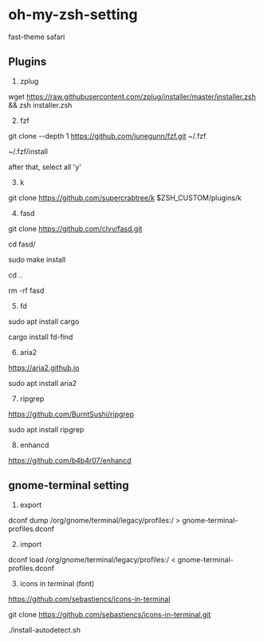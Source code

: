 # oh-my-zsh-setting
fast-theme safari


## Plugins
1. zplug

wget https://raw.githubusercontent.com/zplug/installer/master/installer.zsh && zsh installer.zsh


2. fzf

git clone --depth 1 https://github.com/junegunn/fzf.git ~/.fzf

~/.fzf/install

after that, select all 'y'


3. k

git clone https://github.com/supercrabtree/k $ZSH_CUSTOM/plugins/k


4. fasd

git clone https://github.com/clvv/fasd.git

cd fasd/

sudo make install

cd ..

rm -rf fasd


5. fd

sudo apt install cargo

cargo install fd-find


6. aria2

https://aria2.github.io

sudo apt install aria2


7. ripgrep

https://github.com/BurntSushi/ripgrep

sudo apt install ripgrep


8. enhancd

https://github.com/b4b4r07/enhancd



## gnome-terminal setting

1. export

dconf dump /org/gnome/terminal/legacy/profiles:/ > gnome-terminal-profiles.dconf


2. import

dconf load /org/gnome/terminal/legacy/profiles:/ < gnome-terminal-profiles.dconf


3. icons in terminal (font)

https://github.com/sebastiencs/icons-in-terminal

git clone https://github.com/sebastiencs/icons-in-terminal.git

./install-autodetect.sh 
